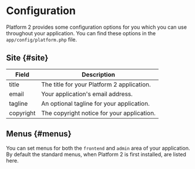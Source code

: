 # Configuration

Platform 2 provides some configuration options for you which you can use throughout your application. You can find these options in the `app/config/platform.php` file.

## Site {#site}

Field | Description
----- | ----
title | The title for your Platform 2 application.
email | Your application's email address.
tagline | An optional tagline for your application.
copyright | The copyright notice for your application.

## Menus {#menus}

You can set menus for both the `frontend` and `admin` area of your application. By default the standard menus, when Platform 2 is first installed, are listed here.
